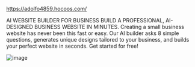 https://adolfo4859.hocoos.com/


AI WEBSITE
BUILDER FOR BUSINESS
BUILD A PROFESSIONAL, AI-DESIGNED BUSINESS WEBSITE IN MINUTES.
Creating a small business website has never been this fast or easy.
Our AI builder asks 8 simple questions, generates unique designs tailored to your business, and builds your perfect website in seconds. Get started for free!




![image](https://github.com/yuvan304/Portifolio_AI_generate/assets/166113588/d5e5335b-61f9-49e4-abc2-f9e7ff342d35)

